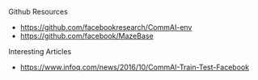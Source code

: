 


Github Resources
* https://github.com/facebookresearch/CommAI-env
* https://github.com/facebook/MazeBase

Interesting Articles
* https://www.infoq.com/news/2016/10/CommAI-Train-Test-Facebook

